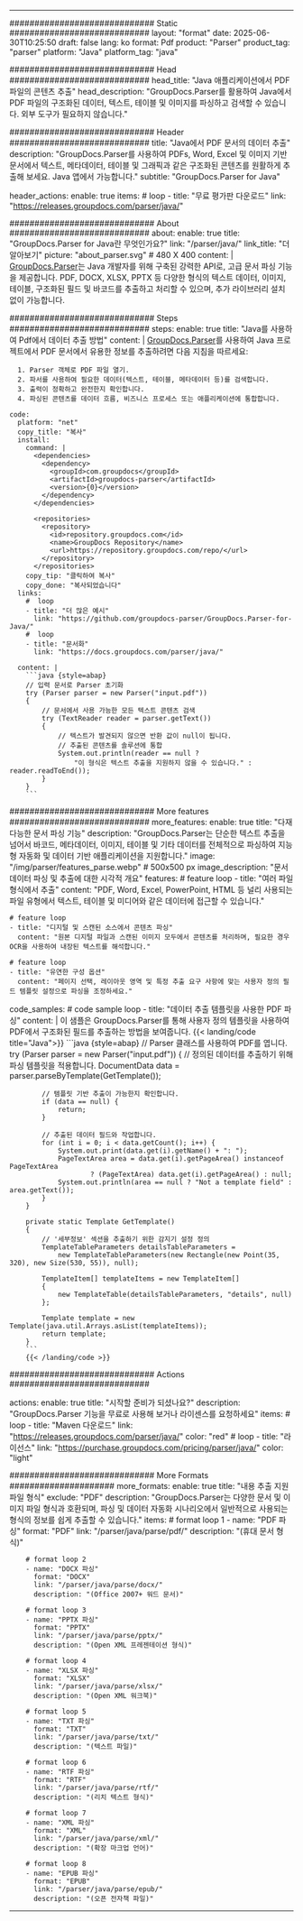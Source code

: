 


---
############################# Static ############################
layout: "format"
date:  2025-06-30T10:25:50
draft: false
lang: ko
format: Pdf
product: "Parser"
product_tag: "parser"
platform: "Java"
platform_tag: "java"

############################# Head ############################
head_title: "Java 애플리케이션에서 PDF 파일의 콘텐츠 추출"
head_description: "GroupDocs.Parser를 활용하여 Java에서 PDF 파일의 구조화된 데이터, 텍스트, 테이블 및 이미지를 파싱하고 검색할 수 있습니다. 외부 도구가 필요하지 않습니다."

############################# Header ############################
title: "Java에서 PDF 문서의 데이터 추출" 
description: "GroupDocs.Parser를 사용하여 PDFs, Word, Excel 및 이미지 기반 문서에서 텍스트, 메타데이터, 테이블 및 그래픽과 같은 구조화된 콘텐츠를 원활하게 추출해 보세요. Java 앱에서 가능합니다."
subtitle: "GroupDocs.Parser for Java" 

header_actions:
  enable: true
  items:
    #  loop
    - title: "무료 평가판 다운로드"
      link: "https://releases.groupdocs.com/parser/java/"
      
############################# About ############################
about:
    enable: true
    title: "GroupDocs.Parser for Java란 무엇인가요?"
    link: "/parser/java/"
    link_title: "더 알아보기"
    picture: "about_parser.svg" # 480 X 400
    content: |
       [GroupDocs.Parser](/parser/java/)는 Java 개발자를 위해 구축된 강력한 API로, 고급 문서 파싱 기능을 제공합니다. PDF, DOCX, XLSX, PPTX 등 다양한 형식의 텍스트 데이터, 이미지, 테이블, 구조화된 필드 및 바코드를 추출하고 처리할 수 있으며, 추가 라이브러리 설치 없이 가능합니다.

############################# Steps ############################
steps:
    enable: true
    title: "Java를 사용하여 Pdf에서 데이터 추출 방법"
    content: |
      [GroupDocs.Parser](/parser/java/)를 사용하여 Java 프로젝트에서 PDF 문서에서 유용한 정보를 추출하려면 다음 지침을 따르세요:
      
      1. Parser 객체로 PDF 파일 열기.
      2. 파서를 사용하여 필요한 데이터(텍스트, 테이블, 메타데이터 등)를 검색합니다.
      3. 출력이 정확하고 완전한지 확인합니다.
      4. 파싱된 콘텐츠를 데이터 흐름, 비즈니스 프로세스 또는 애플리케이션에 통합합니다.
   
    code:
      platform: "net"
      copy_title: "복사"
      install:
        command: |
          <dependencies>
            <dependency>
              <groupId>com.groupdocs</groupId>
              <artifactId>groupdocs-parser</artifactId>
              <version>{0}</version>
            </dependency>
          </dependencies>

          <repositories>
            <repository>
              <id>repository.groupdocs.com</id>
              <name>GroupDocs Repository</name>
              <url>https://repository.groupdocs.com/repo/</url>
            </repository>
          </repositories>
        copy_tip: "클릭하여 복사"
        copy_done: "복사되었습니다"
      links:
        #  loop
        - title: "더 많은 예시"
          link: "https://github.com/groupdocs-parser/GroupDocs.Parser-for-Java/"
        #  loop
        - title: "문서화"
          link: "https://docs.groupdocs.com/parser/java/"
          
      content: |
        ```java {style=abap}
        // 입력 문서로 Parser 초기화
        try (Parser parser = new Parser("input.pdf"))
        {
            // 문서에서 사용 가능한 모든 텍스트 콘텐츠 검색
            try (TextReader reader = parser.getText())
            {
                // 텍스트가 발견되지 않으면 반환 값이 null이 됩니다.
                // 추출된 콘텐츠를 솔루션에 통합
                System.out.println(reader == null ? 
                    "이 형식은 텍스트 추출을 지원하지 않을 수 있습니다." : reader.readToEnd());
            }
        }
        ```            

############################# More features ############################
more_features:
  enable: true
  title: "다재다능한 문서 파싱 기능"
  description: "GroupDocs.Parser는 단순한 텍스트 추출을 넘어서 바코드, 메타데이터, 이미지, 테이블 및 기타 데이터를 전체적으로 파싱하여 지능형 자동화 및 데이터 기반 애플리케이션을 지원합니다."
  image: "/img/parser/features_parse.webp" # 500x500 px
  image_description: "문서 데이터 파싱 및 추출에 대한 시각적 개요"
  features:
    # feature loop
    - title: "여러 파일 형식에서 추출"
      content: "PDF, Word, Excel, PowerPoint, HTML 등 널리 사용되는 파일 유형에서 텍스트, 테이블 및 미디어와 같은 데이터에 접근할 수 있습니다."

    # feature loop
    - title: "디지털 및 스캔된 소스에서 콘텐츠 파싱"
      content: "원본 디지털 파일과 스캔된 이미지 모두에서 콘텐츠를 처리하며, 필요한 경우 OCR을 사용하여 내장된 텍스트를 해석합니다."

    # feature loop
    - title: "유연한 구성 옵션"
      content: "페이지 선택, 레이아웃 영역 및 특정 추출 요구 사항에 맞는 사용자 정의 필드 템플릿 설정으로 파싱을 조정하세요."
      
  code_samples:
    # code sample loop
    - title: "데이터 추출 템플릿을 사용한 PDF 파싱"
      content: |
        이 샘플은 GroupDocs.Parser를 통해 사용자 정의 템플릿을 사용하여 PDF에서 구조화된 필드를 추출하는 방법을 보여줍니다.
        {{< landing/code title="Java">}}
        ```java {style=abap}
        //  Parser 클래스를 사용하여 PDF를 엽니다.
        try (Parser parser = new Parser("input.pdf"))
        {
            // 정의된 데이터를 추출하기 위해 파싱 템플릿을 적용합니다.
            DocumentData data = parser.parseByTemplate(GetTemplate());

            // 템플릿 기반 추출이 가능한지 확인합니다.
            if (data == null) {
                return;
            }

            // 추출된 데이터 필드와 작업합니다.
            for (int i = 0; i < data.getCount(); i++) {
                System.out.print(data.get(i).getName() + ": ");
                PageTextArea area = data.get(i).getPageArea() instanceof PageTextArea
                        ? (PageTextArea) data.get(i).getPageArea() : null;
                System.out.println(area == null ? "Not a template field" : area.getText());
            }
        }

        private static Template GetTemplate()
        {
            // '세부정보' 섹션을 추출하기 위한 감지기 설정 정의
            TemplateTableParameters detailsTableParameters = 
                new TemplateTableParameters(new Rectangle(new Point(35, 320), new Size(530, 55)), null);

            TemplateItem[] templateItems = new TemplateItem[]
            {
                new TemplateTable(detailsTableParameters, "details", null)
            };

            Template template = new Template(java.util.Arrays.asList(templateItems));
            return template;
        }
        ```
        {{< /landing/code >}}


############################# Actions ############################

actions:
  enable: true
  title: "시작할 준비가 되셨나요?"
  description: "GroupDocs.Parser 기능을 무료로 사용해 보거나 라이센스를 요청하세요"
  items:
    #  loop
    - title: "Maven 다운로드"
      link: "https://releases.groupdocs.com/parser/java/"
      color: "red"
        #  loop
    - title: "라이선스"
      link: "https://purchase.groupdocs.com/pricing/parser/java/"
      color: "light"


############################# More Formats #####################
more_formats:
    enable: true
    title: "내용 추출 지원 파일 형식"
    exclude: "PDF"
    description: "GroupDocs.Parser는 다양한 문서 및 이미지 파일 형식과 호환되며, 파싱 및 데이터 자동화 시나리오에서 일반적으로 사용되는 형식의 정보를 쉽게 추출할 수 있습니다."
    items: 
        # format loop 1
        - name: "PDF 파싱"
          format: "PDF"
          link: "/parser/java/parse/pdf/"
          description: "(휴대 문서 형식)"
          
        # format loop 2
        - name: "DOCX 파싱"
          format: "DOCX"
          link: "/parser/java/parse/docx/"
          description: "(Office 2007+ 워드 문서)"
          
        # format loop 3
        - name: "PPTX 파싱"
          format: "PPTX"
          link: "/parser/java/parse/pptx/"
          description: "(Open XML 프레젠테이션 형식)"
          
        # format loop 4
        - name: "XLSX 파싱"
          format: "XLSX"
          link: "/parser/java/parse/xlsx/"
          description: "(Open XML 워크북)"
          
        # format loop 5
        - name: "TXT 파싱"
          format: "TXT"
          link: "/parser/java/parse/txt/"
          description: "(텍스트 파일)"
          
        # format loop 6
        - name: "RTF 파싱"
          format: "RTF"
          link: "/parser/java/parse/rtf/"
          description: "(리치 텍스트 형식)"
          
        # format loop 7
        - name: "XML 파싱"
          format: "XML"
          link: "/parser/java/parse/xml/"
          description: "(확장 마크업 언어)"
          
        # format loop 8
        - name: "EPUB 파싱"
          format: "EPUB"
          link: "/parser/java/parse/epub/"
          description: "(오픈 전자책 파일)"
         
          

---